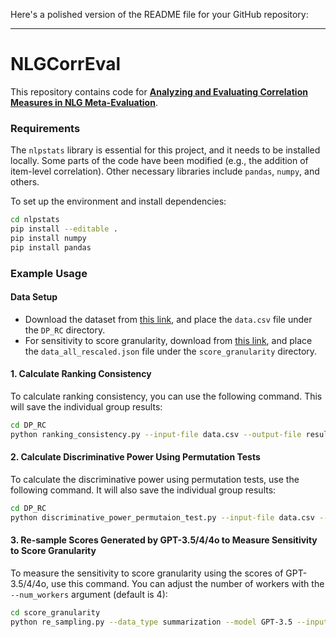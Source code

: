 Here's a polished version of the README file for your GitHub repository:

---

# NLGCorrEval

This repository contains code for **[Analyzing and Evaluating Correlation Measures in NLG Meta-Evaluation](https://arxiv.org/abs/2410.16834)**.

### Requirements

The `nlpstats` library is essential for this project, and it needs to be installed locally. Some parts of the code have been modified (e.g., the addition of item-level correlation). Other necessary libraries include `pandas`, `numpy`, and others.

To set up the environment and install dependencies:

```bash
cd nlpstats
pip install --editable .
pip install numpy
pip install pandas
```

### Example Usage

#### Data Setup
- Download the dataset from [this link](https://drive.google.com/file/d/1W_m8hWsGL61Lxqd0IaILi-byuu1t_1aD/view?usp=share_link), and place the `data.csv` file under the `DP_RC` directory.
- For sensitivity to score granularity, download from [this link](https://drive.google.com/file/d/1PooFDpgvNhXzqOgDV2u5bzMMdZNp0KjV/view?usp=share_link), and place the `data_all_rescaled.json` file under the `score_granularity` directory.

#### 1. Calculate Ranking Consistency
To calculate ranking consistency, you can use the following command. This will save the individual group results:

```bash
cd DP_RC
python ranking_consistency.py --input-file data.csv --output-file results.json --world-size 32 --number-trials 1000 --save-group-results
```

#### 2. Calculate Discriminative Power Using Permutation Tests
To calculate the discriminative power using permutation tests, use the following command. It will also save the individual group results:

```bash
cd DP_RC
python discriminative_power_permutaion_test.py --input-file data.csv --output-file results.json --world-size 32 --number-trials 1000 --save-group-results
```

#### 3. Re-sample Scores Generated by GPT-3.5/4/4o to Measure Sensitivity to Score Granularity
To measure the sensitivity to score granularity using the scores of GPT-3.5/4/4o, use this command. You can adjust the number of workers with the `--num_workers` argument (default is 4):

```bash
cd score_granularity
python re_sampling.py --data_type summarization --model GPT-3.5 --input_file data_all_rescaled.json --output_file gpt3.5_summ_result.csv --num_workers 4
```